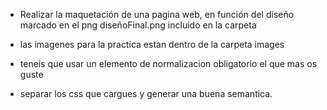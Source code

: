 * Realizar la maquetación de una pagina web, en función del diseño marcado en el png diseñoFinal.png incluido en la carpeta

* las imagenes para la practica estan dentro de la carpeta images

* teneis que usar un elemento de normalizacion obligatorio el que mas os guste

* separar los css que cargues y generar una buena semantica.
